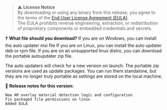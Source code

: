 > :warning: **License Notice**\
> By downloading or using any binary from this release, you agree to the terms of the [End User License Agreement (EULA)](EULA.MD).\
> The EULA prohibits reverse engineering, extraction, or redistribution of proprietary components or embedded credentials and secrets.

:question: **What file should you download?**
If you are on Windows, you can install the auto updater msi file
If you are on Linux, you can install the auto updater deb or rpm file. If you are on an unsupported linux distro, you can download the portable autoupdater zip file.

The auto updaters will check for a new version on launch.
The portable zip versions are used as update packages. You can run them standalone, but they are no longer truly portable as settings are stored on the local machine.

:page_facing_up: **Release notes for this version:**
```
New AR overlay material detection logic and configuration
Fix packaged file permissions on linux
Added EULA
```